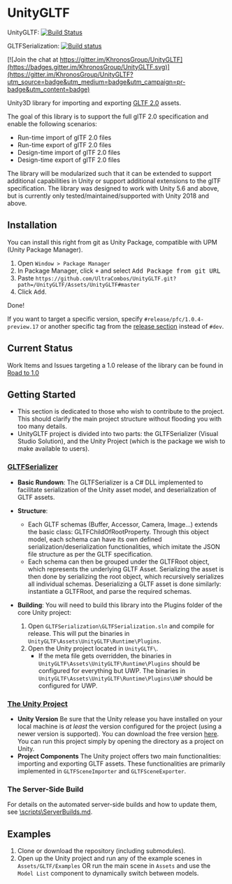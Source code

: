 # UnityGLTF

UnityGLTF: [![Build Status](https://travis-ci.org/KhronosGroup/UnityGLTF.svg?branch=master)](https://travis-ci.org/KhronosGroup/UnityGLTF)

GLTFSerialization: [![Build status](https://ci.appveyor.com/api/projects/status/amgnavcqiiiqhjbl/branch/master?svg=true)](https://ci.appveyor.com/project/Khronoswebmaster/unitygltf/branch/master)

[![Join the chat at https://gitter.im/KhronosGroup/UnityGLTF](https://badges.gitter.im/KhronosGroup/UnityGLTF.svg)](https://gitter.im/KhronosGroup/UnityGLTF?utm_source=badge&utm_medium=badge&utm_campaign=pr-badge&utm_content=badge)

Unity3D library for importing and exporting [GLTF 2.0](https://github.com/KhronosGroup/glTF/) assets.

The goal of this library is to support the full glTF 2.0 specification and enable the following scenarios:
- Run-time import of glTF 2.0 files
- Run-time export of glTF 2.0 files
- Design-time import of glTF 2.0 files
- Design-time export of glTF 2.0 files

The library will be modularized such that it can be extended to support additional capabilities in Unity or support additional extensions to the glTF specification.  The library was designed to work with Unity 5.6 and above, but is currently only tested/maintained/supported with Unity 2018 and above.

## Installation

You can install this right from git as Unity Package, compatible with UPM (Unity Package Manager).
1. Open `Window > Package Manager`
2. In Package Manager, click <kbd>+</kbd> and select <kbd>Add Package from git URL</kbd>
3. Paste ```https://github.com/UltraCombos/UnityGLTF.git?path=/UnityGLTF/Assets/UnityGLTF#master```
4. Click <kbd>Add</kbd>.  
   
Done!  

If you want to target a specific version, specify `#release/pfc/1.0.4-preview.17` or another specific tag from the [release section](https://github.com/prefrontalcortex/UnityGLTF/releases) instead of `#dev`.

## Current Status

Work Items and Issues targeting a 1.0 release of the library can be found in
[Road to 1.0](https://github.com/KhronosGroup/UnityGLTF/projects/1)

## Getting Started

- This section is dedicated to those who wish to contribute to the project. This should clarify the main project structure without flooding you with too many details.
- UnityGLTF project is divided into two parts: the GLTFSerializer (Visual Studio Solution), and the Unity Project (which is the package we wish to make available to users).

### [GLTFSerializer](https://github.com/KhronosGroup/UnityGLTF/tree/master/GLTFSerialization)

- **Basic Rundown**: The GLTFSerializer is a C# DLL implemented to facilitate serialization of the Unity asset model, and deserialization of GLTF assets.

- **Structure**: 
	- Each GLTF schemas (Buffer, Accessor, Camera, Image...) extends the basic class: GLTFChildOfRootProperty. Through this object model, each schema can have its own defined serialization/deserialization functionalities, which imitate the JSON file structure as per the GLTF specification.
	- Each schema can then be grouped under the GLTFRoot object, which represents the underlying GLTF Asset. Serializing the asset is then done by serializing the root object, which recursively serializes all individual schemas. Deserializing a GLTF asset is done similarly: instantiate a GLTFRoot, and parse the required schemas.
- **Building**: You will need to build this library into the Plugins folder of the core Unity project: 
	1. Open `GLTFSerialization\GLTFSerialization.sln` and compile for release. This will put the binaries in `UnityGLTF\Assets\UnityGLTF\Runtime\Plugins`.
	2. Open the Unity project located in `UnityGLTF\`.
		* If the meta file gets overridden, the binaries in `UnityGLTF\Assets\UnityGLTF\Runtime\Plugins` should be configured for everything but UWP. The binaries in `UnityGLTF\Assets\UnityGLTF\Runtime\Plugins\UWP` should be configured for UWP.

### [The Unity Project](https://github.com/KhronosGroup/UnityGLTF/tree/master/UnityGLTF)

- **Unity Version**
	Be sure that the Unity release you have installed on your local machine is *at least* the version configured for the project (using a newer version is supported). You can download the free version [here](https://unity3d.com/get-unity/download/archive). You can run this project simply by opening the directory as a project on Unity.
- **Project Components**
	The Unity project offers two main functionalities: importing and exporting GLTF assets. These functionalities are primarily implemented in `GLTFSceneImporter` and `GLTFSceneExporter`.

### The Server-Side Build

For details on the automated server-side builds and how to update them, see [\scripts\ServerBuilds.md](https://github.com/KhronosGroup/UnityGLTF/blob/master/scripts/ServerBuilds.md).

## Examples

1. Clone or download the repository (including submodules).
2. Open up the Unity project and run any of the example scenes in `Assets/GLTF/Examples` OR run the main scene in `Assets` and use the `Model List` component to dynamically switch between models.

